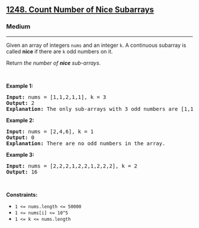 <h2><a href="https://leetcode.com/problems/count-number-of-nice-subarrays">1248. Count Number of Nice Subarrays</a></h2><h3>Medium</h3><hr><p>Given an array of integers <code>nums</code> and an integer <code>k</code>. A continuous subarray is called <strong>nice</strong> if there are <code>k</code> odd numbers on it.</p>

<p>Return <em>the number of <strong>nice</strong> sub-arrays</em>.</p>

<p>&nbsp;</p>
<p><strong class="example">Example 1:</strong></p>

<pre>
<strong>Input:</strong> nums = [1,1,2,1,1], k = 3
<strong>Output:</strong> 2
<strong>Explanation:</strong> The only sub-arrays with 3 odd numbers are [1,1,2,1] and [1,2,1,1].
</pre>

<p><strong class="example">Example 2:</strong></p>

<pre>
<strong>Input:</strong> nums = [2,4,6], k = 1
<strong>Output:</strong> 0
<strong>Explanation:</strong> There are no odd numbers in the array.
</pre>

<p><strong class="example">Example 3:</strong></p>

<pre>
<strong>Input:</strong> nums = [2,2,2,1,2,2,1,2,2,2], k = 2
<strong>Output:</strong> 16
</pre>

<p>&nbsp;</p>
<p><strong>Constraints:</strong></p>

<ul>
	<li><code>1 &lt;= nums.length &lt;= 50000</code></li>
	<li><code>1 &lt;= nums[i] &lt;= 10^5</code></li>
	<li><code>1 &lt;= k &lt;= nums.length</code></li>
</ul>
